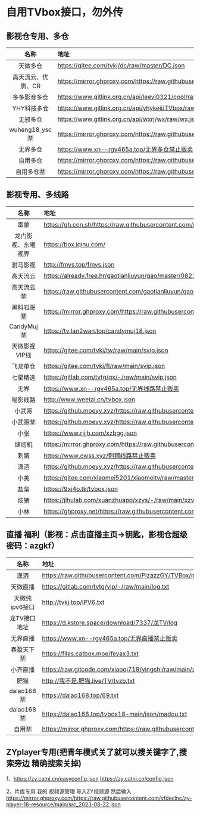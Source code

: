 # 自用TVbox接口，勿外传
## 影视仓专用、多仓
| 名称 | 地址 |
| :---: | :--- | 
| 天微多仓 | https://gitee.com/tvkj/dc/raw/master/DC.json |
| 高天流云、优质、CR | https://mirror.ghproxy.com/https://raw.githubusercontent.com/hd9211/Tvbox1/main/duocang.json |
| 多多影音多仓 | https://www.gitlink.org.cn/api/leevi0321/cool/raw/room.json?ref=main |
| YHY科技多仓 | https://www.gitlink.org.cn/api/yhykeji/TVbox/raw/yhykeji.json?ref=master |
| 无邪多仓 | https://www.gitlink.org.cn/api/wxrj/wx/raw/wx.json?ref=master |
| wuheng18_ysc🈲 | https://mirror.ghproxy.com/https://raw.githubusercontent.com/hd9211/Tvbox1/main/wuheng18_ysc.json |
| 无界多仓 | https://www.xn--rgv465a.top/无界多仓禁止贩卖|
| 自用多仓| https://mirror.ghproxy.com/https://raw.githubusercontent.com/8qNvKr/188/main/DCys.json |
| 自用多仓🈲| https://mirror.ghproxy.com/https://raw.githubusercontent.com/8qNvKr/188/main/DC18.json |
## 影视专用、多线路
| 名称 | 地址 |
| :---: | :--- | 
| 雷蒙 |https://gh.con.sh/https://raw.githubusercontent.com/n3rddd/N3RD/master/JN/雷蒙影视.bmp|
| 龙门影视、东曦视界 | https://box.iqinu.com/ |
| 驸马影视 | http://fmys.top/fmys.json |
| 高天流云 | https://already.free.hr/gaotianliuyun/gao/master/0821.json |
| 高天流云🈲|  https://raw.githubusercontent.com/gaotianliuyun/gao/master/9918.json |
| 黑料呱哥🈲|  https://mirror.ghproxy.com/https://raw.githubusercontent.com/Rehe350/18/main/hlgg.json |
| CandyMuj🈲| https://tv.lan2wan.top/candymuj18.json |
| 天微影视VIP线 | https://gitee.com/tvkj/tw/raw/main/svip.json |
| 飞龙单仓| https://gitee.com/tvkj/fl/raw/main/svip.json| 
| 七星精选| https://gitlab.com/tvtg/qx/-/raw/main/svip.json| 
| 无界 | https://www.xn--rgv465a.top/无界线路禁止贩卖 |
| 喵影线路| http://www.weetai.cn/tvbox.json | 
| 小武哥|https://github.moeyy.xyz/https://raw.githubusercontent.com/wwb521/live/main/movies.json|
| 小武哥🈲|https://github.moeyy.xyz/https://raw.githubusercontent.com/wwb521/live/main/video.json|
| 小张 | https://www.rjjjh.com/xzbgg.json |
| 缝纫机 | https://mirror.ghproxy.com/https://raw.githubusercontent.com/kunkka1986/my.img/main/frjbox.json |
| 刺猬 | https://www.cwss.xyz/刺猬线路禁止贩卖 |
| 潇洒 |https://github.moeyy.xyz/https://raw.githubusercontent.com/PizazzGY/TVBox/main/api.json|
| 小美 |https://gitee.com/xiaomei5201/xiaomeitv/raw/master/xiaomeitv.json|
| 盐枭 |https://9xi4o.tk/tvbox.json|
| 炫猪 |https://jihulab.com/xuanzhuapp/xzys/-/raw/main/xzvip.json|
| 小林 |https://ghproxy.net/https://raw.githubusercontent.com/xiaolinshao/linshao/main/1.json|

## 直播 福利（影视：点击直播主页→钥匙，影视仓超级密码：azgkf）
| 名称 | 地址 | 
| :---: | :--- | 
| 潇洒 | https://raw.githubusercontent.com/PizazzGY/TVBox/main/live.txt |
| 天微直播 | https://gitlab.com/tvtg/vip/-/raw/main/log.txt|
| 天微纯ipv6接口 | http://tvkj.top/IPV6.txt | 
| 龙TV接口地址| https://d.kstore.space/download/7337/龙TV/log | 
| 无界直播 | https://www.xn--rgv465a.top/无界直播禁止贩卖|
| 春盈天下🈲| https://files.catbox.moe/feyax3.txt | 
| 小齐直播 | https://raw.gitcode.com/xiaoqi719/yingshi/raw/main/zhibo.txt | 
| 肥猫 | http://我不是.肥猫.live/TV/tvzb.txt | 
|dalao168🈲|https://dalao168.top/69.txt|
|dalao168🈲|https://dalao168.top/tvbox18-main/json/madou.txt |
|自用🈲|https://mirror.ghproxy.com/https://raw.githubusercontent.com/8qNvKr/188/main/flzb.txt|

## ZYplayer专用(把青年模式关了就可以搜关键字了,搜索旁边 精确搜索关掉)
1、https://zy.catni.cn/easyconfig.json
https://zy.catni.cn/config.json

2、片库专用
我的 视频源管理 导入ZY视频源 然后输入
https://mirror.ghproxy.com/https://raw.githubusercontent.com/vfdeclnc/zy-player-18-resource/main/src_2023-08-22.json
